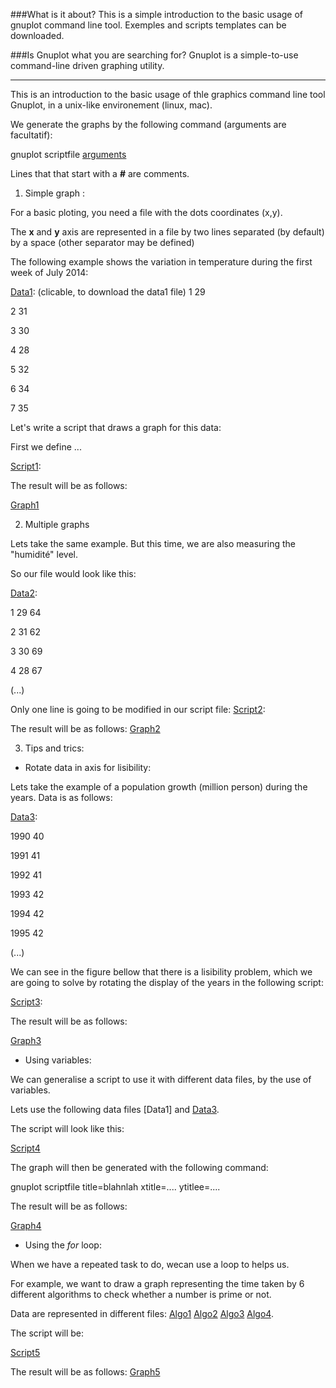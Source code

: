 ###What is it about?
This is a simple introduction to the basic usage of gnuplot command line tool.
Exemples and scripts templates can be downloaded.

###Is Gnuplot what you are searching for?
Gnuplot is a simple-to-use command-line driven graphing utility.


----------------------------------

This is an introduction to the basic usage of thle graphics command line tool Gnuplot, in a unix-like environement (linux, mac).

We generate the graphs by the following command (arguments are facultatif):

gnuplot scriptfile [arguments]()

Lines that that start with a **#** are comments.

1. Simple graph :

For a basic ploting, you need a file with the dots coordinates (x,y).

The **x** and **y** axis are represented in a file by two lines separated (by default) by a space (other separator may be defined) 

The following example shows the variation in temperature during the first week of July 2014:

[Data1](): (clicable, to download the data1 file)
1 29

2 31

3 30

4 28

5 32

6 34

7 35

Let's write a script that draws a graph for this data:

First we define ...

[Script1]():

The result will be as follows:

[Graph1]()

2. Multiple graphs

Lets take the same example. But this time, we are also measuring the "humidité" level.

So our file would look like this:

[Data2]():

1 29 64

2 31 62

3 30 69

4 28 67

(...)

Only one line is going to be modified in our script file:
[Script2]():

The result will be as follows:
[Graph2]()

3. Tips and trics:

- Rotate data in axis for lisibility:

Lets take the example of a population growth (million person) during the years. Data is as follows:

[Data3]():

1990 40

1991 41

1992 41

1993 42 

1994 42

1995 42

(...)


We can see in the figure bellow that there is a lisibility problem, which we are going to solve by rotating the display of the years in the following script:

[Script3]():

The result will be as follows:

[Graph3]()

- Using variables:

We can generalise a script to use it with different data files, by the use of variables.

Lets use the following data files [Data1] and [Data3]().

The script will look like this:

[Script4]()

The graph will then be generated with the following command:

gnuplot scriptfile title=blahnlah xtitle=.... ytitlee=....

The result will be as follows:

[Graph4]()


- Using the *for* loop:

When we have a repeated task to do, wecan use a loop to helps us.

For example, we want to draw a graph representing the time taken by 6 different algorithms to check whether a number is prime or not.

Data are represented in different files: [Algo1]() [Algo2]() [Algo3]() [Algo4]().

The script will be:

[Script5]()


The result will be as follows:
[Graph5]()















